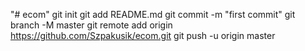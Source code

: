 "# ecom"  git init git add README.md git commit -m "first commit" git branch -M master git remote add origin https://github.com/Szpakusik/ecom.git git push -u origin master
